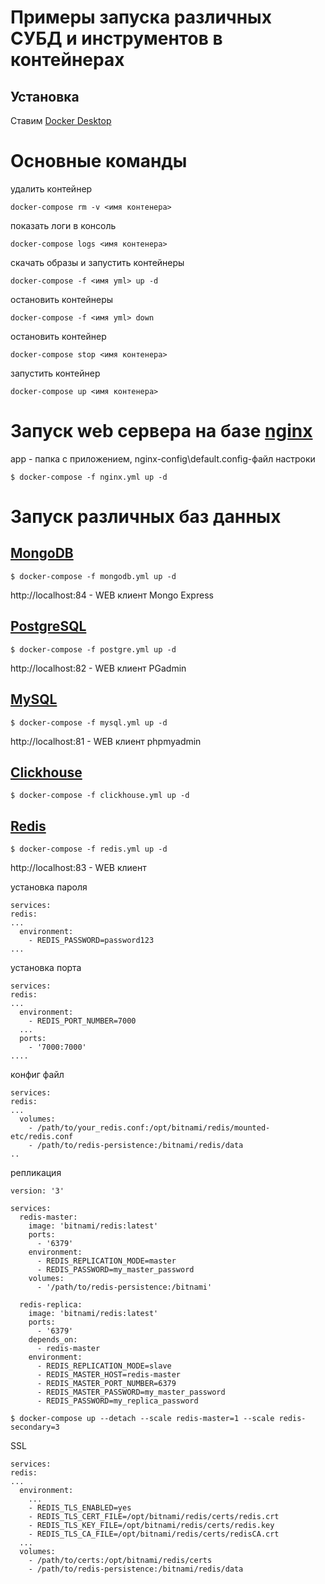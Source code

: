 # Примеры запуска различных СУБД и инструментов в контейнерах

## Установка

Ставим [Docker Desktop](https://www.docker.com/products/docker-desktop/)


# Основные команды
удалить контейнер
```
docker-compose rm -v <имя контенера>
```
показать логи в консоль
```
docker-compose logs <имя контенера>
```
скачать образы и запустить контейнеры
```
docker-compose -f <имя yml> up -d
```
остановить контейнеры
```
docker-compose -f <имя yml> down
```
остановить контейнер
```
docker-compose stop <имя контенера>
```
запустить контейнер
```
docker-compose up <имя контенера>
```

# Запуск web сервера на базе [nginx](https://nginx.org/ru/)
app - папка с приложением, nginx-config\default.config-файл настроки
```
$ docker-compose -f nginx.yml up -d
```

# Запуск различных баз данных
## [MongoDB](https://www.mongodb.com/)
```
$ docker-compose -f mongodb.yml up -d
```
http://localhost:84 - WEB клиент Mongo Express

## [PostgreSQL](https://www.postgresql.org/)
```
$ docker-compose -f postgre.yml up -d
```
http://localhost:82 - WEB клиент PGadmin

## [MySQL](https://www.postgresql.org/)
```
$ docker-compose -f mysql.yml up -d
```
http://localhost:81 - WEB клиент phpmyadmin


## [Clickhouse](https://clickhouse.com) 
```
$ docker-compose -f clickhouse.yml up -d
```

## [Redis](https://redis.io/)
```
$ docker-compose -f redis.yml up -d
```

http://localhost:83 - WEB клиент


установка пароля
```
services:
redis:
...
  environment:
    - REDIS_PASSWORD=password123
...
```
установка порта
```
services:
redis:
...
  environment:
    - REDIS_PORT_NUMBER=7000
  ...
  ports:
    - '7000:7000'
....
```
конфиг файл
```
services:
redis:
...
  volumes:
    - /path/to/your_redis.conf:/opt/bitnami/redis/mounted-etc/redis.conf
    - /path/to/redis-persistence:/bitnami/redis/data
..
```
репликация
```
version: '3'

services:
  redis-master:
    image: 'bitnami/redis:latest'
    ports:
      - '6379'
    environment:
      - REDIS_REPLICATION_MODE=master
      - REDIS_PASSWORD=my_master_password
    volumes:
      - '/path/to/redis-persistence:/bitnami'

  redis-replica:
    image: 'bitnami/redis:latest'
    ports:
      - '6379'
    depends_on:
      - redis-master
    environment:
      - REDIS_REPLICATION_MODE=slave
      - REDIS_MASTER_HOST=redis-master
      - REDIS_MASTER_PORT_NUMBER=6379
      - REDIS_MASTER_PASSWORD=my_master_password
      - REDIS_PASSWORD=my_replica_password
```

```
$ docker-compose up --detach --scale redis-master=1 --scale redis-secondary=3
```

SSL
```
services:
redis:
...
  environment:
    ...
    - REDIS_TLS_ENABLED=yes
    - REDIS_TLS_CERT_FILE=/opt/bitnami/redis/certs/redis.crt
    - REDIS_TLS_KEY_FILE=/opt/bitnami/redis/certs/redis.key
    - REDIS_TLS_CA_FILE=/opt/bitnami/redis/certs/redisCA.crt
  ...
  volumes:
    - /path/to/certs:/opt/bitnami/redis/certs
    - /path/to/redis-persistence:/bitnami/redis/data
```
